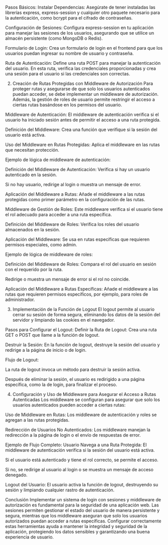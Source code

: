 Pasos Básicos:
Instalar Dependencias: Asegúrate de tener instaladas las librerías express, express-session y cualquier otro paquete necesario para la autenticación, como bcrypt para el cifrado de contraseñas.

Configuración de Sesiones: Configura express-session en tu aplicación para manejar las sesiones de los usuarios, asegurando que se utilice un almacén persistente (como MongoDB o Redis).

Formulario de Login: Crea un formulario de login en el frontend para que los usuarios puedan ingresar su nombre de usuario y contraseña.

Ruta de Autenticación: Define una ruta POST para manejar la autenticación del usuario. En esta ruta, verifica las credenciales proporcionadas y crea una sesión para el usuario si las credenciales son correctas.

2. Creación de Rutas Protegidas con Middleware de Autorización
Para proteger rutas y asegurarse de que solo los usuarios autenticados puedan acceder, se debe implementar un middleware de autorización. Además, la gestión de roles de usuario permite restringir el acceso a ciertas rutas basándose en los permisos del usuario.

Middleware de Autenticación:
El middleware de autenticación verifica si el usuario ha iniciado sesión antes de permitir el acceso a una ruta protegida.

Definición del Middleware: Crea una función que verifique si la sesión del usuario está activa.

Uso del Middleware en Rutas Protegidas: Aplica el middleware en las rutas que necesitan protección.

Ejemplo de lógica de middleware de autenticación:

Definición del Middleware de Autenticación:
Verifica si hay un usuario autenticado en la sesión.

Si no hay usuario, redirige al login o muestra un mensaje de error.


Aplicación del Middleware a Rutas:
Añade el middleware a las rutas protegidas como primer parámetro en la configuración de las rutas.


Middleware de Gestión de Roles:
Este middleware verifica si el usuario tiene el rol adecuado para acceder a una ruta específica.

Definición del Middleware de Roles: Verifica los roles del usuario almacenados en la sesión.

Aplicación del Middleware: Se usa en rutas específicas que requieren permisos especiales, como admin.

Ejemplo de lógica de middleware de roles:

Definición del Middleware de Roles:
Compara el rol del usuario en sesión con el requerido por la ruta.

Redirige o muestra un mensaje de error si el rol no coincide.


Aplicación del Middleware a Rutas Específicas:
Añade el middleware a las rutas que requieren permisos específicos, por ejemplo, para roles de administrador.


3. Implementación de la Función de Logout
El logout permite al usuario cerrar su sesión de forma segura, eliminando los datos de la sesión del servidor y limpiando las cookies en el navegador.

Pasos para Configurar el Logout:
Definir la Ruta de Logout: Crea una ruta GET o POST que llame a la función de logout.

Destruir la Sesión: En la función de logout, destruye la sesión del usuario y redirige a la página de inicio o de login.

Flujo de Logout:

La ruta de logout invoca un método para destruir la sesión activa.

Después de eliminar la sesión, el usuario es redirigido a una página específica, como la de login, para finalizar el proceso.

4. Configuración y Uso de Middleware para Asegurar el Acceso a Rutas Autenticadas
Los middleware se configuran para asegurar que solo los usuarios autenticados pueden acceder a ciertas rutas:

Uso de Middleware en Rutas: Los middleware de autenticación y roles se agregan a las rutas protegidas.

Redirección de Usuarios No Autenticados: Los middleware manejan la redirección a la página de login o el envío de respuestas de error.

Ejemplo de Flujo Completo:
Usuario Navega a una Ruta Protegida:
El middleware de autenticación verifica si la sesión del usuario está activa.

Si el usuario está autenticado y tiene el rol correcto, se permite el acceso.

Si no, se redirige al usuario al login o se muestra un mensaje de acceso denegado.


Logout del Usuario:
El usuario activa la función de logout, destruyendo su sesión y limpiando cualquier rastro de autenticación.


Conclusión
Implementar un sistema de login con sesiones y middleware de autorización es fundamental para la seguridad de una aplicación web. Las sesiones permiten gestionar el estado del usuario de manera persistente y segura, mientras que los middleware aseguran que solo los usuarios autorizados puedan acceder a rutas específicas. Configurar correctamente estas herramientas ayuda a mantener la integridad y seguridad de la aplicación, protegiendo los datos sensibles y garantizando una buena experiencia de usuario.